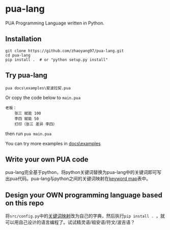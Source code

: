 
# pua-lang
PUA Programming Language written in Python.

## Installation
```
git clone https://github.com/zhaoyang97/pua-lang.git
cd pua-lang
pip install .  # or "python setup.py install"
```

## Try pua-lang

```
pua docs\examples\斐波拉契.pua
```
Or copy the code below to `main.pua`
```pua
老板：
    张三 赋能 100
    李四 赋能 50
    打印（张三 差异 李四）
```
then run `pua main.pua`

You can try more examples in [docs\examples](docs/examples)


## Write your own PUA code
pua-lang完全基于python，将python关键词替换为pua-lang中的关键词即可写出pua代码。pua-lang与python之间的关键词映射在[keyword map](docs/keyword_map.md)表中。


## Design your OWN programming language based on this repo
将`src/config.py`中的[关键词映射](src/config.py)改为自己的字典，然后执行`pip install . `，就可以用自己设计的语言编程了。试试精灵语/祖安语/符文/波吉语？
